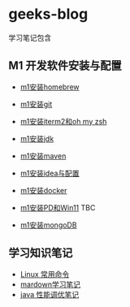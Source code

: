 # geeks-blog
学习笔记包含
## M1 开发软件安装与配置
- [m1安装homebrew](./studyNotes/note_m1_homebrew_install.md)
- [m1安装git](./studyNotes/note_m1_git_install.md)
- [m1安装iterm2和oh my zsh](./studyNotes/note_m1_iterm2_ohmyzsh.md)
- [m1安装jdk](./studyNotes/note_m1_jdk_install.md)
- [m1安装maven](./studyNotes/note_m1_maven_install.md)
- [m1安装idea与配置](./studyNotes/note_m1_idea_install.md)
- [m1安装docker](./studyNotes/note_m1_docker_install.md)

- [m1安装PD和Win11](./studyNotes/note_m1_PD&Win11.md) TBC

- [m1安装mongoDB](./studyNotes/note_m1_mongo_install.md)

## 学习知识笔记
- [Linux 常用命令](./studyNotes/note_linux_cmd.md)
- [mardown学习笔记](./studyNotes/note_markdown.md)
- [java 性能调优笔记](./studyNotes/note_java_performance_tuning.md)